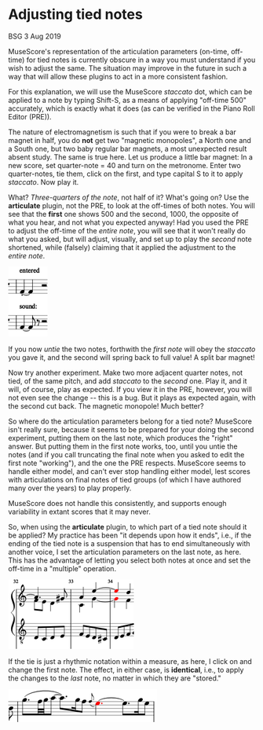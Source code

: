 # Adjusting tied notes

BSG 3 Aug 2019

MuseScore's representation of the articulation parameters (on-time, off-time) for tied notes is currently obscure in a way you must understand if you wish to adjust the same.  The situation may improve in the future in such a way that will allow these plugins to act in a more consistent fashion.

For this explanation, we will use the MuseScore *staccato* dot, which can be applied to a note by typing Shift-S, as a means of applying "off-time 500" accurately, which is exactly what it does (as can be verified in the Piano Roll Editor (PRE)).

The nature of electromagnetism is such that if you were to break a bar magnet in half, you do **not** get two "magnetic monopoles", a North one and a South one, but two baby regular bar magnets, a most unexpected result absent study.  The same is true here.  Let us produce a little bar magnet: In a new score, set quarter-note = 40 and turn on the metronome. Enter two quarter-notes, tie them, click on the first, and type capital S to it to apply *staccato*.  Now play it.

What? *Three-quarters of the note*, not half of it? What's going on?  Use the **articulate** plugin, not the PRE, to look at the off-times of both notes.  You will see that the **first** one shows 500 and the second, 1000, the opposite of what you hear, and not what you expected anyway! Had you used the PRE to adjust the off-time of the *entire note*, you will see that it won't really do what you asked, but will adjust, visually, and set up to play the *second* note shortened, while (falsely) claiming that it applied the adjustment to the *entire note*.

![adjustment displacement example](staccatoAnomaly.png)

If you now *untie* the two notes, forthwith the *first note* will obey the *staccato* you gave it, and the second will spring back to full value!  A split bar magnet!

Now try another experiment.  Make two more adjacent quarter notes, not tied, of the same pitch, and add *staccato* to the *second* one. Play it, and it will, of course, play as expected. If you view it in the PRE, however, you will not even see the change -- this is a bug. But it plays as expected again, with the second cut back. The magnetic monopole! Much better?

So where do the articulation parameters belong for a tied note? MuseScore isn't really sure, because it seems to be prepared for your doing the second experiment, putting them on the last note, which produces the "right" answer.  But putting them in the first note works, too, until you untie the notes (and if you call truncating the final note when you asked to edit the first note "working"), and the one the PRE respects.  MuseScore seems to handle either model, and can't ever stop handling either model, lest scores with articulations on final notes of tied groups (of which I have authored many over the years) to play properly.

MuseScore does not handle this consistently, and supports enough variability in extant scores that it may never.

So, when using the **articulate** plugin, to which part of a tied note should it be applied?  My practice has been "it depends upon how it ends", i.e., if the ending of the tied note is a suspension that has to end simultaneously with another voice, I set the articulation parameters on the last note, as here.  This has the advantage of letting you select both notes at once and set the off-time in a "multiple" operation.

![BWV 227.9 excerpt](bwv227suspx1.png)

If the tie is just a rhythmic notation within a measure, as here, I click on and change the first note.  The effect, in either case, is **identical**, i.e., to apply the changes to the *last* note, no matter in which they are "stored."

![Rhythmic tieing](tieartic2.png)


